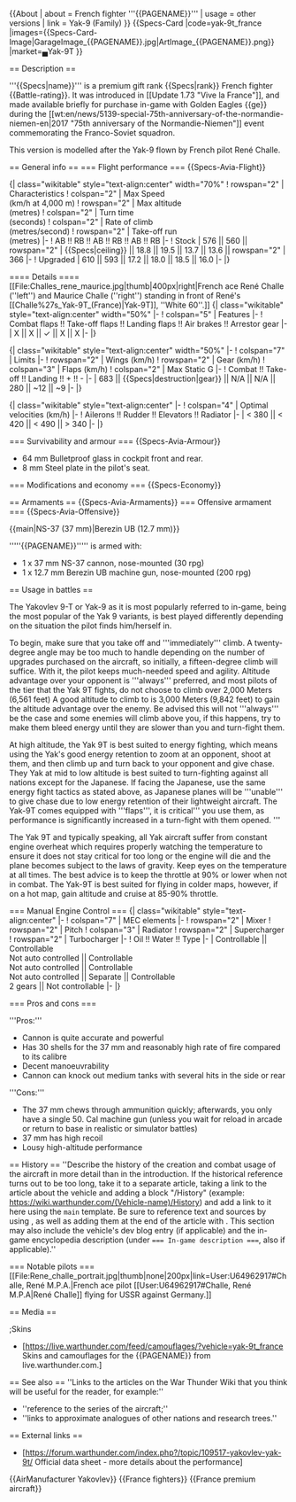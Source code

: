 {{About
| about = French fighter '''{{PAGENAME}}'''
| usage = other versions
| link = Yak-9 (Family)
}}
{{Specs-Card
|code=yak-9t_france
|images={{Specs-Card-Image|GarageImage_{{PAGENAME}}.jpg|ArtImage\_{{PAGENAME}}.png}}
|market=▄Yak-9T
}}

== Description ==

<!-- ''In the description, the first part should be about the history of and the creation and combat usage of the aircraft, as well as its key features. In the second part, tell the reader about the aircraft in the game. Insert a screenshot of the vehicle, so that if the novice player does not remember the vehicle by name, he will immediately understand what kind of vehicle the article is talking about.'' -->

'''{{Specs|name}}''' is a premium gift rank {{Specs|rank}} French fighter {{Battle-rating}}. It was introduced in [[Update 1.73 "Vive la France"]], and made available briefly for purchase in-game with Golden Eagles {{ge}} during the [[wt:en/news/5139-special-75th-anniversary-of-the-normandie-niemen-en|2017 "75th anniversary of the Normandie-Niemen"]] event commemorating the Franco-Soviet squadron.

This version is modelled after the Yak-9 flown by French pilot René Challe.

== General info ==
=== Flight performance ===
{{Specs-Avia-Flight}}

<!-- ''Describe how the aircraft behaves in the air. Speed, manoeuvrability, acceleration and allowable loads - these are the most important characteristics of the vehicle.'' -->

{| class="wikitable" style="text-align:center" width="70%"
! rowspan="2" | Characteristics
! colspan="2" | Max Speed<br>(km/h at 4,000 m)
! rowspan="2" | Max altitude<br>(metres)
! colspan="2" | Turn time<br>(seconds)
! colspan="2" | Rate of climb<br>(metres/second)
! rowspan="2" | Take-off run<br>(metres)
|-
! AB !! RB !! AB !! RB !! AB !! RB
|-
! Stock
| 576 || 560 || rowspan="2" | {{Specs|ceiling}} || 18.8 || 19.5 || 13.7 || 13.6 || rowspan="2" | 366
|-
! Upgraded
| 610 || 593 || 17.2 || 18.0 || 18.5 || 16.0
|-
|}

==== Details ====
[[File:Challes_rene_maurice.jpg|thumb|400px|right|French ace René Challe (''left'') and Maurice Challe (''right'') standing in front of René's [[Challe%27s_Yak-9T_(France)|Yak-9T]], ''White 60''.]]
{| class="wikitable" style="text-align:center" width="50%"
|-
! colspan="5" | Features
|-
! Combat flaps !! Take-off flaps !! Landing flaps !! Air brakes !! Arrestor gear
|-
| X || X || ✓ || X || X <!-- ✓ -->
|-
|}

{| class="wikitable" style="text-align:center" width="50%"
|-
! colspan="7" | Limits
|-
! rowspan="2" | Wings (km/h)
! rowspan="2" | Gear (km/h)
! colspan="3" | Flaps (km/h)
! colspan="2" | Max Static G
|-
! Combat !! Take-off !! Landing !! + !! -
|-
| 683 <!-- {{Specs|destruction|body}} --> || {{Specs|destruction|gear}} || N/A || N/A || 280 || ~12 || ~9
|-
|}

{| class="wikitable" style="text-align:center"
|-
! colspan="4" | Optimal velocities (km/h)
|-
! Ailerons !! Rudder !! Elevators !! Radiator
|-
| < 380 || < 420 || < 490 || > 340
|-
|}

=== Survivability and armour ===
{{Specs-Avia-Armour}}

<!-- ''Examine the survivability of the aircraft. Note how vulnerable the structure is and how secure the pilot is, whether the fuel tanks are armoured, etc. Describe the armour, if there is any, and also mention the vulnerability of other critical aircraft systems.'' -->

- 64 mm Bulletproof glass in cockpit front and rear.
- 8 mm Steel plate in the pilot's seat.

=== Modifications and economy ===
{{Specs-Economy}}

== Armaments ==
{{Specs-Avia-Armaments}}
=== Offensive armament ===
{{Specs-Avia-Offensive}}

<!-- ''Describe the offensive armament of the aircraft, if any. Describe how effective the cannons and machine guns are in a battle, and also what belts or drums are better to use. If there is no offensive weaponry, delete this subsection.'' -->

{{main|NS-37 (37 mm)|Berezin UB (12.7 mm)}}

'''''{{PAGENAME}}''''' is armed with:

- 1 x 37 mm NS-37 cannon, nose-mounted (30 rpg)
- 1 x 12.7 mm Berezin UB machine gun, nose-mounted (200 rpg)

== Usage in battles ==

<!-- ''Describe the tactics of playing in the aircraft, the features of using aircraft in a team and advice on tactics. Refrain from creating a "guide" - do not impose a single point of view, but instead, give the reader food for thought. Examine the most dangerous enemies and give recommendations on fighting them. If necessary, note the specifics of the game in different modes (AB, RB, SB).'' -->

The Yakovlev 9-T or Yak-9 as it is most popularly referred to in-game, being the most popular of the Yak 9 variants, is best played differently depending on the situation the pilot finds him/herself in.

To begin, make sure that you take off and '''immediately''' climb. A twenty-degree angle may be too much to handle depending on the number of upgrades purchased on the aircraft, so initially, a fifteen-degree climb will suffice. With it, the pilot keeps much-needed speed and agility. Altitude advantage over your opponent is '''always''' preferred, and most pilots of the tier that the Yak 9T fights, do not choose to climb over 2,000 Meters (6,561 feet) A good altitude to climb to is 3,000 Meters (9,842 feet) to gain the altitude advantage over the enemy. Be advised this will not '''always''' be the case and some enemies will climb above you, if this happens, try to make them bleed energy until they are slower than you and turn-fight them.

At high altitude, the Yak 9T is best suited to energy fighting, which means using the Yak's good energy retention to zoom at an opponent, shoot at them, and then climb up and turn back to your opponent and give chase. They Yak at mid to low altitude is best suited to turn-fighting against all nations except for the Japanese. If facing the Japanese, use the same energy fight tactics as stated above, as Japanese planes will be '''unable''' to give chase due to low energy retention of their lightweight aircraft. The Yak-9T comes equipped with '''flaps''', it is critical''' you use them, as performance is significantly increased in a turn-fight with them opened. '''

The Yak 9T and typically speaking, all Yak aircraft suffer from constant engine overheat which requires properly watching the temperature to ensure it does not stay critical for too long or the engine will die and the plane becomes subject to the laws of gravity. Keep eyes on the temperature at all times. The best advice is to keep the throttle at 90% or lower when not in combat. The Yak-9T is best suited for flying in colder maps, however, if on a hot map, gain altitude and cruise at 85-90% throttle.

=== Manual Engine Control ===
{| class="wikitable" style="text-align:center"
|-
! colspan="7" | MEC elements
|-
! rowspan="2" | Mixer
! rowspan="2" | Pitch
! colspan="3" | Radiator
! rowspan="2" | Supercharger
! rowspan="2" | Turbocharger
|-
! Oil !! Water !! Type
|-
| Controllable || Controllable<br>Not auto controlled || Controllable<br>Not auto controlled || Controllable<br>Not auto controlled || Separate || Controllable<br>2 gears || Not controllable
|-
|}

=== Pros and cons ===

<!-- ''Summarise and briefly evaluate the vehicle in terms of its characteristics and combat effectiveness. Mark its pros and cons in the bulleted list. Try not to use more than 6 points for each of the characteristics. Avoid using categorical definitions such as "bad", "good" and the like - use substitutions with softer forms such as "inadequate" and "effective".'' -->

'''Pros:'''

- Cannon is quite accurate and powerful
- Has 30 shells for the 37 mm and reasonably high rate of fire compared to its calibre
- Decent manoeuvrability
- Cannon can knock out medium tanks with several hits in the side or rear

'''Cons:'''

- The 37 mm chews through ammunition quickly; afterwards, you only have a single 50. Cal machine gun (unless you wait for reload in arcade or return to base in realistic or simulator battles)
- 37 mm has high recoil
- Lousy high-altitude performance

== History ==
''Describe the history of the creation and combat usage of the aircraft in more detail than in the introduction. If the historical reference turns out to be too long, take it to a separate article, taking a link to the article about the vehicle and adding a block "/History" (example: <nowiki>https://wiki.warthunder.com/(Vehicle-name)/History</nowiki>) and add a link to it here using the <code>main</code> template. Be sure to reference text and sources by using <code><nowiki><ref></ref></nowiki></code>, as well as adding them at the end of the article with <code><nowiki><references /></nowiki></code>. This section may also include the vehicle's dev blog entry (if applicable) and the in-game encyclopedia description (under <code><nowiki>=== In-game description ===</nowiki></code>, also if applicable).''

=== Notable pilots ===
[[File:Rene_challe_portrait.jpg|thumb|none|200px|link=User:U64962917#Challe, René M.P.A.|French ace pilot [[User:U64962917#Challe, René M.P.A|René Challe]] flying for USSR against Germany.]]

== Media ==

<!-- ''Excellent additions to the article would be video guides, screenshots from the game, and photos.'' -->

;Skins

- [https://live.warthunder.com/feed/camouflages/?vehicle=yak-9t_france Skins and camouflages for the {{PAGENAME}} from live.warthunder.com.]

== See also ==
''Links to the articles on the War Thunder Wiki that you think will be useful for the reader, for example:''

- ''reference to the series of the aircraft;''
- ''links to approximate analogues of other nations and research trees.''

== External links ==

<!-- ''Paste links to sources and external resources, such as:''
* ''topic on the official game forum;''
* ''other literature.'' -->

- [https://forum.warthunder.com/index.php?/topic/109517-yakovlev-yak-9t/ Official data sheet - more details about the performance]

{{AirManufacturer Yakovlev}}
{{France fighters}}
{{France premium aircraft}}
